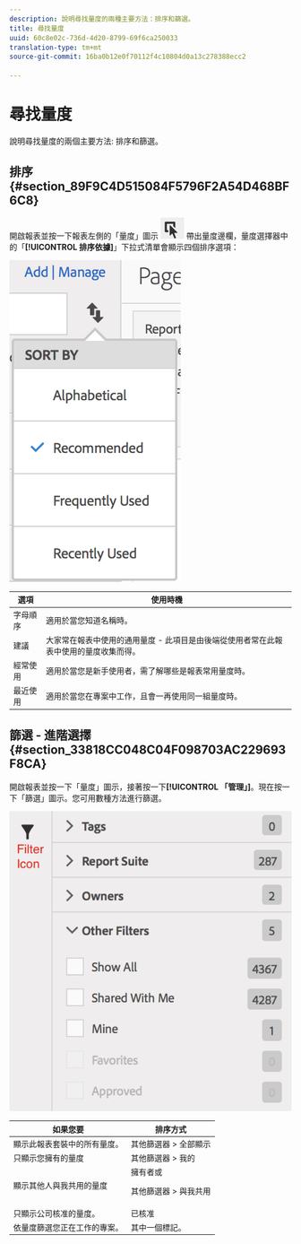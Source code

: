 ```yaml
---
description: 說明尋找量度的兩種主要方法：排序和篩選。
title: 尋找量度
uuid: 60c8e02c-736d-4d20-8799-69f6ca250033
translation-type: tm+mt
source-git-commit: 16ba0b12e0f70112f4c10804d0a13c278388ecc2

---
```



# 尋找量度

說明尋找量度的兩個主要方法: 排序和篩選。

## 排序 {#section_89F9C4D515084F5796F2A54D468BF6C8}

開啟報表並按一下報表左側的「量度」圖示 ![](assets/metrics_icon.png) 帶出量度邊欄，量度選擇器中的「**[!UICONTROL 排序依據]**」下拉式清單會顯示四個排序選項：

![](assets/cm_sort.png)

| 選項 | 使用時機 |
|---|---|
| 字母順序 | 適用於當您知道名稱時。 |
| 建議 | 大家常在報表中使用的通用量度 - 此項目是由後端從使用者常在此報表中使用的量度收集而得。 |
| 經常使用 | 適用於當您是新手使用者，需了解哪些是報表常用量度時。 |
| 最近使用 | 適用於當您在專案中工作，且會一再使用同一組量度時。 |

## 篩選 - 進階選擇 {#section_33818CC048C04F098703AC229693F8CA}

開啟報表並按一下「量度」圖示，接著按一下&#x200B;**[!UICONTROL 「管理」]**。現在按一下「篩選」圖示。您可用數種方法進行篩選。

![](assets/cm_advanced_sel.png)

<table id="table_269081BC9DF54FFDA4E949FFC7488F42"> 
 <thead> 
  <tr> 
   <th colname="col1" class="entry"> 如果您要 </th> 
   <th colname="col2" class="entry"> 排序方式 </th> 
  </tr>
 </thead>
 <tbody> 
  <tr> 
   <td colname="col1"> 顯示此報表套裝中的所有量度。 </td> 
   <td colname="col2"><span class="ignoretag"><span class="uicontrol"> 其他篩選器</span> &gt; <span class="uicontrol">全部顯示</span></span> </td> 
  </tr> 
  <tr> 
   <td colname="col1"> 只顯示您擁有的量度 </td> 
   <td colname="col2"><span class="uicontrol"> 其他篩選器</span> &gt; <span class="uicontrol">我的</span> </td> 
  </tr> 
  <tr> 
   <td colname="col1"> 顯示其他人與我共用的量度 </td> 
   <td colname="col2"><span class="uicontrol">擁有者</span>或 <p><span class="uicontrol"> 其他篩選器</span> &gt; <span class="uicontrol">與我共用</span> </p> </td> 
  </tr> 
  <tr> 
   <td colname="col1"> 只顯示公司核准的量度。 </td> 
   <td colname="col2"><span class="uicontrol"> 已核准</span> </td> 
  </tr> 
  <tr> 
   <td colname="col1"> 依量度篩選您正在工作的專案。 </td> 
   <td colname="col2">其中一個<span class="uicontrol">標記</span>。 </td> 
  </tr> 
 </tbody> 
</table>

